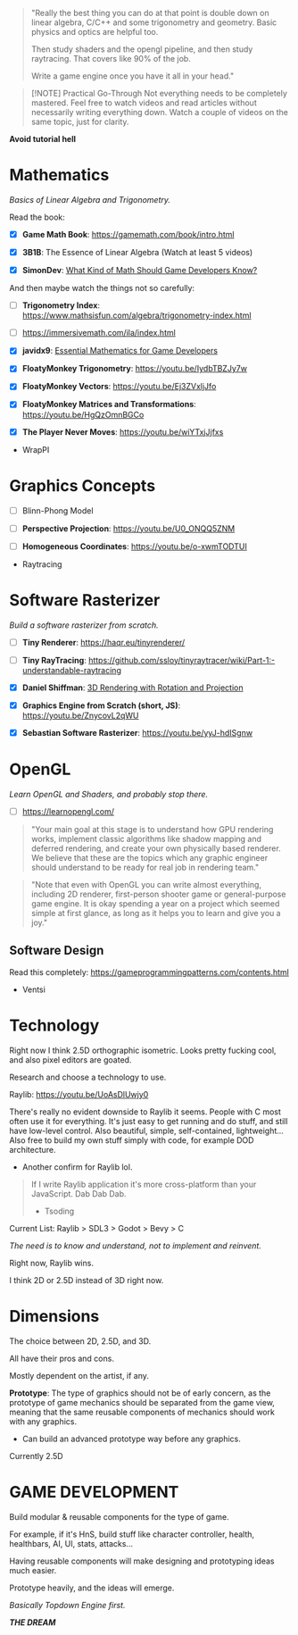 > "Really the best thing you can do at that point is double down on linear algebra, C/C++ and some trigonometry and geometry. Basic physics and optics are helpful too.
>
> Then study shaders and the opengl pipeline, and then study raytracing. That covers like 90% of the job.
>
> Write a game engine once you have it all in your head."

> [!NOTE] Practical Go-Through
> Not everything needs to be completely mastered.
> Feel free to watch videos and read articles without necessarily writing everything down.
> Watch a couple of videos on the same topic, just for clarity.

**Avoid tutorial hell**

# Mathematics

_Basics of Linear Algebra and Trigonometry._

Read the book:

- [x] **Game Math Book**: https://gamemath.com/book/intro.html

- [x] **3B1B**: The Essence of Linear Algebra (Watch at least 5 videos)

- [x] **SimonDev**: [What Kind of Math Should Game Developers Know?](https://youtu.be/eRVRioN4GwA)

And then maybe watch the things not so carefully:

- [ ] **Trigonometry Index**: https://www.mathsisfun.com/algebra/trigonometry-index.html

- [ ] https://immersivemath.com/ila/index.html

- [x] **javidx9**: [Essential Mathematics for Game Developers](https://youtu.be/DPfxjQ6sqrc)

- [x] **FloatyMonkey Trigonometry**: https://youtu.be/IydbTBZJy7w
- [x] **FloatyMonkey Vectors**: https://youtu.be/Ej3ZVxljJfo
- [x] **FloatyMonkey Matrices and Transformations**: https://youtu.be/HgQzOmnBGCo

- [x] **The Player Never Moves**: https://youtu.be/wiYTxjJjfxs

- WrapPI

# Graphics Concepts

- [ ] Blinn-Phong Model

- [ ] **Perspective Projection**: https://youtu.be/U0_ONQQ5ZNM

- [ ] **Homogeneous Coordinates**: https://youtu.be/o-xwmTODTUI

- Raytracing

# Software Rasterizer

_Build a software rasterizer from scratch._

- [ ] **Tiny Renderer**: https://haqr.eu/tinyrenderer/
- [ ] **Tiny RayTracing**: https://github.com/ssloy/tinyraytracer/wiki/Part-1:-understandable-raytracing

- [x] **Daniel Shiffman**: [3D Rendering with Rotation and Projection](https://youtu.be/p4Iz0XJY-Qk)

- [x] **Graphics Engine from Scratch (short, JS)**: https://youtu.be/ZnycovL2qWU

- [x] **Sebastian Software Rasterizer**: https://youtu.be/yyJ-hdISgnw

# OpenGL

_Learn OpenGL and Shaders, and probably stop there._

- [ ] https://learnopengl.com/

> "Your main goal at this stage is to understand how GPU rendering works, implement classic algorithms like shadow mapping and deferred rendering, and create your own physically based renderer. We believe that these are the topics which any graphic engineer should understand to be ready for real job in rendering team."

> "Note that even with OpenGL you can write almost everything, including 2D renderer, first-person shooter game or general-purpose game engine. It is okay spending a year on a project which seemed simple at first glance, as long as it helps you to learn and give you a joy."

## Software Design

Read this completely: https://gameprogrammingpatterns.com/contents.html

- Ventsi

# Technology

Right now I think 2.5D orthographic isometric. Looks pretty fucking cool, and also pixel editors are goated.

Research and choose a technology to use.

Raylib: https://youtu.be/UoAsDlUwjy0

There's really no evident downside to Raylib it seems.
People with C most often use it for everything.
It's just easy to get running and do stuff, and still have low-level control.
Also beautiful, simple, self-contained, lightweight...
Also free to build my own stuff simply with code, for example DOD architecture.

- Another confirm for Raylib lol.

> If I write Raylib application it's more cross-platform than your JavaScript. Dab Dab Dab.
> - Tsoding

Current List: Raylib > SDL3 > Godot > Bevy > C

_The need is to know and understand, not to implement and reinvent._

Right now, Raylib wins.

I think 2D or 2.5D instead of 3D right now.

# Dimensions

The choice between 2D, 2.5D, and 3D.

All have their pros and cons.

Mostly dependent on the artist, if any.

**Prototype**: The type of graphics should not be of early concern, as the prototype of game mechanics should be separated from the game view, meaning that the same reusable components of mechanics should work with any graphics.

- Can build an advanced prototype way before any graphics.

Currently 2.5D

# GAME DEVELOPMENT

Build modular & reusable components for the type of game.

For example, if it's HnS, build stuff like character controller, health, healthbars, AI, UI, stats, attacks...

Having reusable components will make designing and prototyping ideas much easier.

Prototype heavily, and the ideas will emerge.

_Basically Topdown Engine first._

_**THE DREAM**_
